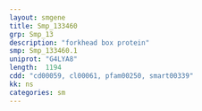 ```yaml
---
layout: smgene
title: Smp_133460
grp: Smp_13
description: "forkhead box protein"
smp: Smp_133460.1
uniprot: "G4LYA8"
length:  1194
cdd: "cd00059, cl00061, pfam00250, smart00339"
kk: ns
categories: sm
---
```

